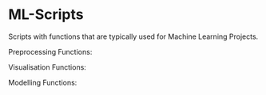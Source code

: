 # ML-Scripts
Scripts with functions that are typically used for Machine Learning Projects.

Preprocessing Functions:



Visualisation Functions:




Modelling Functions: 

